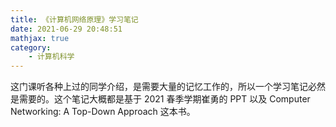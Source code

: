 ```yaml
---
title: 《计算机网络原理》学习笔记
date: 2021-06-29 20:48:51
mathjax: true
category:
    - 计算机科学
---
```


这门课听各种上过的同学介绍，是需要大量的记忆工作的，所以一个学习笔记必然是需要的。这个笔记大概都是基于 2021 春季学期崔勇的 PPT 以及 Computer Networking: A Top-Down Approach 这本书。

<!-- more -->
